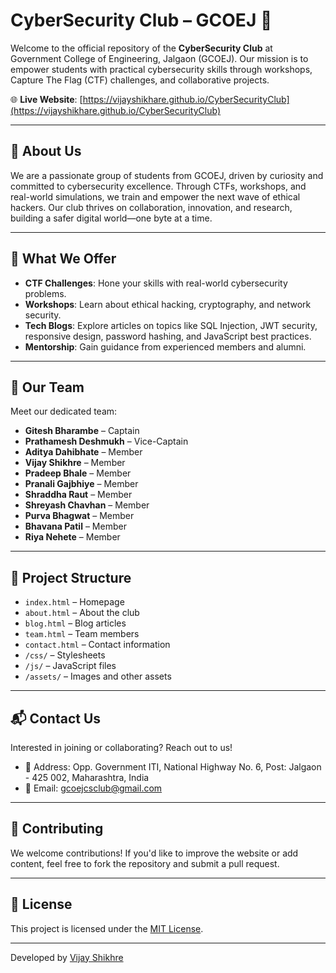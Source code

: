 # CyberSecurity Club – GCOEJ 🔐

Welcome to the official repository of the **CyberSecurity Club** at Government College of Engineering, Jalgaon (GCOEJ). Our mission is to empower students with practical cybersecurity skills through workshops, Capture The Flag (CTF) challenges, and collaborative projects.

🌐 **Live Website**: [https://vijayshikhare.github.io/CyberSecurityClub](https://vijayshikhare.github.io/CyberSecurityClub)

---

## 🧭 About Us

We are a passionate group of students from GCOEJ, driven by curiosity and committed to cybersecurity excellence. Through CTFs, workshops, and real-world simulations, we train and empower the next wave of ethical hackers. Our club thrives on collaboration, innovation, and research, building a safer digital world—one byte at a time.

---

## 🧠 What We Offer

- **CTF Challenges**: Hone your skills with real-world cybersecurity problems.
- **Workshops**: Learn about ethical hacking, cryptography, and network security.
- **Tech Blogs**: Explore articles on topics like SQL Injection, JWT security, responsive design, password hashing, and JavaScript best practices.
- **Mentorship**: Gain guidance from experienced members and alumni.

---

## 👥 Our Team

Meet our dedicated team:

- **Gitesh Bharambe** – Captain
- **Prathamesh Deshmukh** – Vice-Captain
- **Aditya Dahibhate** – Member
- **Vijay Shikhre** – Member
- **Pradeep Bhale** – Member
- **Pranali Gajbhiye** – Member
- **Shraddha Raut** – Member
- **Shreyash Chavhan** – Member
- **Purva Bhagwat** – Member
- **Bhavana Patil** – Member
- **Riya Nehete** – Member

---

## 📁 Project Structure

- `index.html` – Homepage
- `about.html` – About the club
- `blog.html` – Blog articles
- `team.html` – Team members
- `contact.html` – Contact information
- `/css/` – Stylesheets
- `/js/` – JavaScript files
- `/assets/` – Images and other assets

---

## 📬 Contact Us

Interested in joining or collaborating? Reach out to us!

- 📍 Address: Opp. Government ITI, National Highway No. 6, Post: Jalgaon - 425 002, Maharashtra, India
- 📧 Email: gcoejcsclub@gmail.com

---

## 🤝 Contributing

We welcome contributions! If you'd like to improve the website or add content, feel free to fork the repository and submit a pull request.

---

## 📄 License

This project is licensed under the [MIT License](LICENSE).

---

Developed by [Vijay Shikhre](https://github.com/vijayshikhare)
